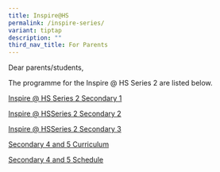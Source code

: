 ```yaml
---
title: Inspire@HS
permalink: /inspire-series/
variant: tiptap
description: ""
third_nav_title: For Parents
---
```

<p>Dear parents/students,</p>
<p>The programme for the Inspire @ HS Series 2 are listed below.</p>
<p><a href="/files/Parents/Inspire_Series_2_Secondary_1.pdf" rel="noopener noreferrer nofollow" target="_blank">Inspire @ HS Series 2 Secondary 1</a>
</p>
<p><a href="/files/Parents/Inspire_Series_2_Secondary_2.pdf" rel="noopener noreferrer nofollow" target="_blank">Inspire </a>
<a href="/files/Parents/Inspire_Series_2_Secondary_1.pdf" rel="noopener noreferrer nofollow" target="_blank">@ HS</a><a href="/files/Parents/Inspire_Series_2_Secondary_2.pdf" rel="noopener noreferrer nofollow" target="_blank">Series 2 Secondary 2</a>
</p>
<p><a href="/files/Parents/Inspire_Series_2_Secondary_3.pdf" rel="noopener noreferrer nofollow" target="_blank">Inspire </a>
<a href="/files/Parents/Inspire_Series_2_Secondary_1.pdf" rel="noopener noreferrer nofollow" target="_blank">@ HS</a><a href="/files/Parents/Inspire_Series_2_Secondary_3.pdf" rel="noopener noreferrer nofollow" target="_blank">Series 2 Secondary 3</a>
</p>
<p><a href="/files/Parents/Secondary_4_and_5_Curriculum.pdf" rel="noopener noreferrer nofollow" target="_blank">Secondary 4 and 5 Curriculum</a>
</p>
<p><a href="/files/Parents/Secondary_4_and_5_Schedule.pdf" rel="noopener noreferrer nofollow" target="_blank">Secondary 4 and 5 Schedule</a>
</p>
<p></p>